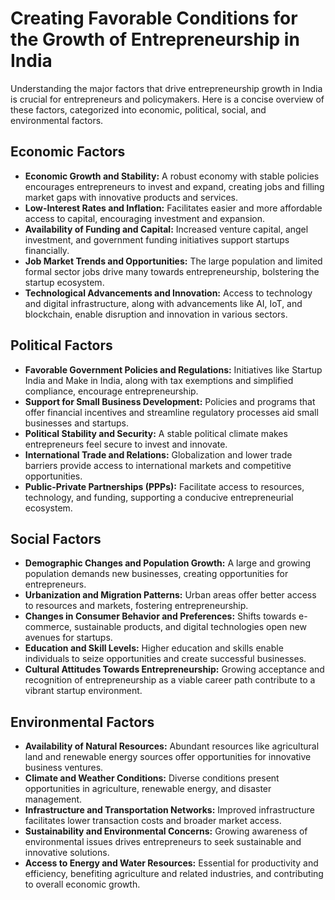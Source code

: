 # Creating Favorable Conditions for the Growth of Entrepreneurship in India

Understanding the major factors that drive entrepreneurship growth in India is crucial for entrepreneurs and policymakers. Here is a concise overview of these factors, categorized into economic, political, social, and environmental factors.

## Economic Factors
- **Economic Growth and Stability:** A robust economy with stable policies encourages entrepreneurs to invest and expand, creating jobs and filling market gaps with innovative products and services.
- **Low-Interest Rates and Inflation:** Facilitates easier and more affordable access to capital, encouraging investment and expansion.
- **Availability of Funding and Capital:** Increased venture capital, angel investment, and government funding initiatives support startups financially.
- **Job Market Trends and Opportunities:** The large population and limited formal sector jobs drive many towards entrepreneurship, bolstering the startup ecosystem.
- **Technological Advancements and Innovation:** Access to technology and digital infrastructure, along with advancements like AI, IoT, and blockchain, enable disruption and innovation in various sectors.

## Political Factors
- **Favorable Government Policies and Regulations:** Initiatives like Startup India and Make in India, along with tax exemptions and simplified compliance, encourage entrepreneurship.
- **Support for Small Business Development:** Policies and programs that offer financial incentives and streamline regulatory processes aid small businesses and startups.
- **Political Stability and Security:** A stable political climate makes entrepreneurs feel secure to invest and innovate.
- **International Trade and Relations:** Globalization and lower trade barriers provide access to international markets and competitive opportunities.
- **Public-Private Partnerships (PPPs):** Facilitate access to resources, technology, and funding, supporting a conducive entrepreneurial ecosystem.

## Social Factors
- **Demographic Changes and Population Growth:** A large and growing population demands new businesses, creating opportunities for entrepreneurs.
- **Urbanization and Migration Patterns:** Urban areas offer better access to resources and markets, fostering entrepreneurship.
- **Changes in Consumer Behavior and Preferences:** Shifts towards e-commerce, sustainable products, and digital technologies open new avenues for startups.
- **Education and Skill Levels:** Higher education and skills enable individuals to seize opportunities and create successful businesses.
- **Cultural Attitudes Towards Entrepreneurship:** Growing acceptance and recognition of entrepreneurship as a viable career path contribute to a vibrant startup environment.

## Environmental Factors
- **Availability of Natural Resources:** Abundant resources like agricultural land and renewable energy sources offer opportunities for innovative business ventures.
- **Climate and Weather Conditions:** Diverse conditions present opportunities in agriculture, renewable energy, and disaster management.
- **Infrastructure and Transportation Networks:** Improved infrastructure facilitates lower transaction costs and broader market access.
- **Sustainability and Environmental Concerns:** Growing awareness of environmental issues drives entrepreneurs to seek sustainable and innovative solutions.
- **Access to Energy and Water Resources:** Essential for productivity and efficiency, benefiting agriculture and related industries, and contributing to overall economic growth.
